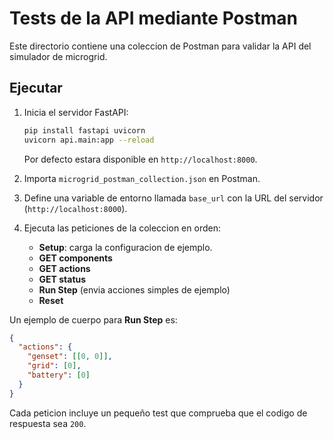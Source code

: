 # Tests de la API mediante Postman

Este directorio contiene una coleccion de Postman para validar la API del simulador de microgrid.

## Ejecutar

1. Inicia el servidor FastAPI:
   ```bash
   pip install fastapi uvicorn
   uvicorn api.main:app --reload
   ```
   Por defecto estara disponible en `http://localhost:8000`.

2. Importa `microgrid_postman_collection.json` en Postman.
3. Define una variable de entorno llamada `base_url` con la URL del servidor (`http://localhost:8000`).
4. Ejecuta las peticiones de la coleccion en orden:
   - **Setup**: carga la configuracion de ejemplo.
   - **GET components**
   - **GET actions**
   - **GET status**
   - **Run Step** (envia acciones simples de ejemplo)
   - **Reset**

Un ejemplo de cuerpo para **Run Step** es:

```json
{
  "actions": {
    "genset": [[0, 0]],
    "grid": [0],
    "battery": [0]
  }
}
```

Cada peticion incluye un pequeño test que comprueba que el codigo de respuesta sea `200`.
